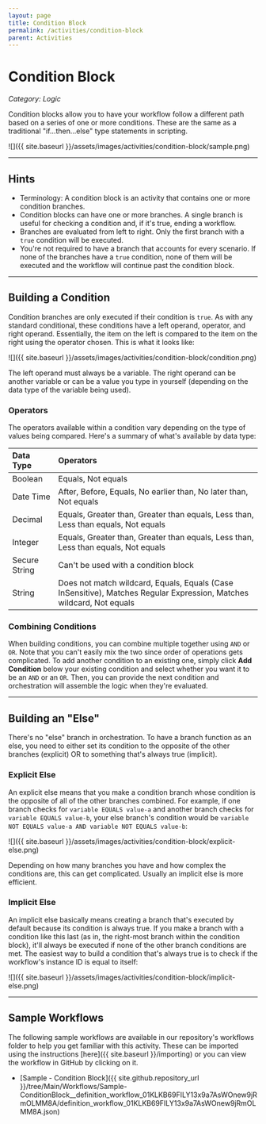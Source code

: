 ```yaml
---
layout: page
title: Condition Block
permalink: /activities/condition-block
parent: Activities
---
```


# Condition Block
_Category: Logic_

Condition blocks allow you to have your workflow follow a different path based on a series of one or more conditions. These are the same as a traditional "if...then...else" type statements in scripting.

![]({{ site.baseurl }}/assets/images/activities/condition-block/sample.png)

---

## Hints
* Terminology: A condition block is an activity that contains one or more condition branches.
* Condition blocks can have one or more branches. A single branch is useful for checking a condition and, if it's true, ending a workflow.
* Branches are evaluated from left to right. Only the first branch with a `true` condition will be executed.
* You're not required to have a branch that accounts for every scenario. If none of the branches have a `true` condition, none of them will be executed and the workflow will continue past the condition block.

---

## Building a Condition
Condition branches are only executed if their condition is `true`. As with any standard conditional, these conditions have a left operand, operator, and right operand. Essentially, the item on the left is compared to the item on the right using the operator chosen. This is what it looks like:

![]({{ site.baseurl }}/assets/images/activities/condition-block/condition.png)

The left operand must always be a variable. The right operand can be another variable or can be a value you type in yourself (depending on the data type of the variable being used).

### Operators
The operators available within a condition vary depending on the type of values being compared. Here's a summary of what's available by data type:

| Data Type | Operators |
|:----------|:----------|
| Boolean | Equals, Not equals |
| Date Time | After, Before, Equals, No earlier than, No later than, Not equals |
| Decimal | Equals, Greater than, Greater than equals, Less than, Less than equals, Not equals |
| Integer | Equals, Greater than, Greater than equals, Less than, Less than equals, Not equals |
| Secure String | Can't be used with a condition block |
| String | Does not match wildcard, Equals, Equals (Case InSensitive), Matches Regular Expression, Matches wildcard, Not equals |

### Combining Conditions
When building conditions, you can combine multiple together using `AND` or `OR`. Note that you can't easily mix the two since order of operations gets complicated. To add another condition to an existing one, simply click **Add Condition** below your existing condition and select whether you want it to be an `AND` or an `OR`. Then, you can provide the next condition and orchestration will assemble the logic when they're evaluated.

---

## Building an "Else"
There's no "else" branch in orchestration. To have a branch function as an else, you need to either set its condition to the opposite of the other branches (explicit) OR to something that's always true (implicit).

### Explicit Else
An explicit else means that you make a condition branch whose condition is the opposite of all of the other branches combined. For example, if one branch checks for `variable EQUALS value-a` and another branch checks for `variable EQUALS value-b`, your else branch's condition would be `variable NOT EQUALS value-a AND variable NOT EQUALS value-b`:

![]({{ site.baseurl }}/assets/images/activities/condition-block/explicit-else.png)

Depending on how many branches you have and how complex the conditions are, this can get complicated. Usually an implicit else is more efficient.

### Implicit Else
An implicit else basically means creating a branch that's executed by default because its condition is always true. If you make a branch with a condition like this last (as in, the right-most branch within the condition block), it'll always be executed if none of the other branch conditions are met. The easiest way to build a condition that's always true is to check if the workflow's instance ID is equal to itself:

![]({{ site.baseurl }}/assets/images/activities/condition-block/implicit-else.png)

---

## Sample Workflows
The following sample workflows are available in our repository's workflows folder to help you get familiar with this activity. These can be imported using the instructions [here]({{ site.baseurl }}/importing) or you can view the workflow in GitHub by clicking on it.

* [Sample - Condition Block]({{ site.github.repository_url }}/tree/Main/Workflows/Sample-ConditionBlock__definition_workflow_01KLKB69FILY13x9a7AsWOnew9jRmOLMM8A/definition_workflow_01KLKB69FILY13x9a7AsWOnew9jRmOLMM8A.json)